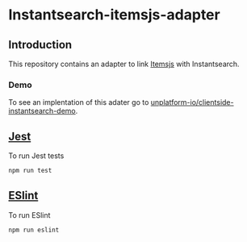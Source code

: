 # Instantsearch-itemsjs-adapter
## Introduction
This repository contains an adapter to link [Itemsjs](https://www.npmjs.com/package/itemsjs) with Instantsearch.

### Demo
To see an implentation of this adater go to [unplatform-io/clientside-instantsearch-demo](https://github.com/unplatform-io/clientside-instantsearch-demo).

## [Jest](https://jestjs.io/)
To run Jest tests
```bash
npm run test
```

## [ESlint](https://eslint.org/)
To run ESlint
```bash
npm run eslint
```
